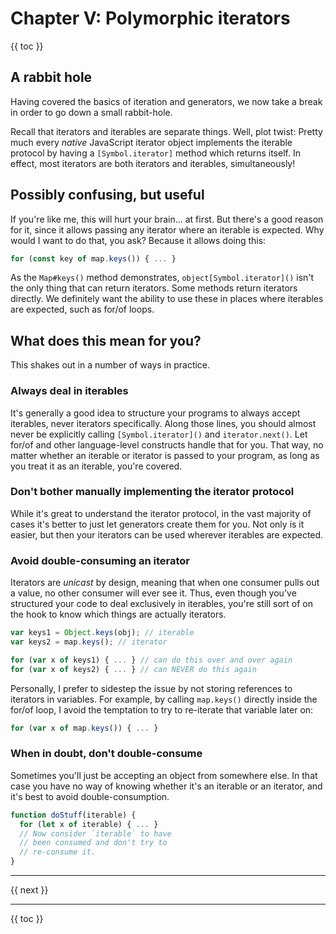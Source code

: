 # Chapter V: Polymorphic iterators

{{ toc }}

## A rabbit hole

Having covered the basics of iteration and generators, we now take a break in order to go down a small rabbit-hole.

Recall that iterators and iterables are separate things. Well, plot twist: Pretty much every *native* JavaScript iterator object implements the iterable protocol by having a `[Symbol.iterator]` method which returns itself. In effect, most iterators are both iterators and iterables, simultaneously!

## Possibly confusing, but useful

If you're like me, this will hurt your brain... at first. But there's a good reason for it, since it allows passing any iterator where an iterable is expected. Why would I want to do that, you ask? Because it allows doing this:

```js
for (const key of map.keys()) { ... }
```

As the `Map#keys()` method demonstrates, `object[Symbol.iterator]()` isn't the only thing that can return iterators. Some methods return iterators directly. We definitely want the ability to use these in places where iterables are expected, such as for/of loops.

## What does this mean for you?

This shakes out in a number of ways in practice.

### Always deal in iterables

It's generally a good idea to structure your programs to always accept iterables, never iterators specifically. Along those lines, you should almost never be explicitly calling `[Symbol.iterator]()` and `iterator.next()`. Let for/of and other language-level constructs handle that for you. That way, no matter whether an iterable or iterator is passed to your program, as long as you treat it as an iterable, you're covered.

### Don't bother manually implementing the iterator protocol

While it's great to understand the iterator protocol, in the vast majority of cases it's better to just let generators create them for you. Not only is it easier, but then your iterators can be used wherever iterables are expected.

### Avoid double-consuming an iterator

Iterators are *unicast* by design, meaning that when one consumer pulls out a value, no other consumer will ever see it. Thus, even though you've structured your code to deal exclusively in iterables, you're still sort of on the hook to know which things are actually iterators.

```js
var keys1 = Object.keys(obj); // iterable
var keys2 = map.keys(); // iterator

for (var x of keys1) { ... } // can do this over and over again
for (var x of keys2) { ... } // can NEVER do this again
```

Personally, I prefer to sidestep the issue by not storing references to iterators in variables. For example, by calling `map.keys()` directly inside the for/of loop, I avoid the temptation to try to re-iterate that variable later on:

```js
for (var x of map.keys()) { ... }
```

### When in doubt, don't double-consume

Sometimes you'll just be accepting an object from somewhere else. In that case you have no way of knowing whether it's an iterable or an iterator, and it's best to avoid double-consumption.

```js
function doStuff(iterable) {
  for (let x of iterable) { ... }
  // Now consider `iterable` to have
  // been consumed and don't try to
  // re-consume it.
}
```

----------------

{{ next }}

----------------

{{ toc }}
